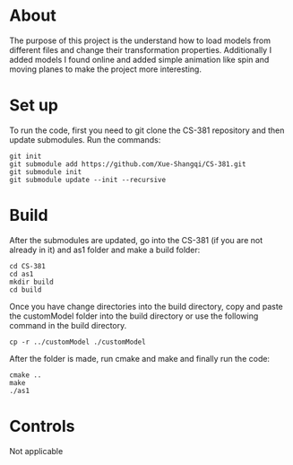 # About
The purpose of this project is the understand how to load models from different files and change their transformation properties. Additionally I added models I found online and added simple animation like spin and moving planes to make the project more interesting.

# Set up
To run the code, first you need to git clone the CS-381 repository and then update submodules. Run the commands:
```
git init
git submodule add https://github.com/Xue-Shangqi/CS-381.git
git submodule init
git submodule update --init --recursive
```

# Build
After the submodules are updated, go into the CS-381 (if you are not already in it) and as1 folder and make a build folder:
```
cd CS-381
cd as1
mkdir build
cd build
```
Once you have change directories into the build directory, copy and paste the customModel folder into the build directory or use the following command in the build directory.
```
cp -r ../customModel ./customModel
```
After the folder is made, run cmake and make and finally run the code:
```
cmake ..
make
./as1
```
# Controls
Not applicable